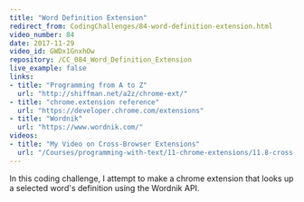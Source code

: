 ```yaml
---
title: "Word Definition Extension"
redirect_from: CodingChallenges/84-word-definition-extension.html
video_number: 84
date: 2017-11-29
video_id: GWDx1GnxhOw
repository: /CC_084_Word_Definition_Extension
live_example: false
links:
- title: "Programming from A to Z"
  url: "http://shiffman.net/a2z/chrome-ext/"
- title: "chrome.extension reference"
  url: "https://developer.chrome.com/extensions"
- title: "Wordnik"
  url: "https://www.wordnik.com/"
videos:
- title: "My Video on Cross-Browser Extensions"
  url: "/Courses/programming-with-text/11-chrome-extensions/11.8-cross-browser-extensions"
---
```


In this coding challenge, I attempt to make a chrome extension that looks up a selected word's definition using the Wordnik API.

